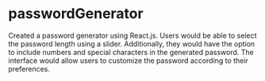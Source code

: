 # passwordGenerator
Created a password generator using React.js. Users would be able to select the password length using a slider. Additionally, they would have the option to include numbers and special characters in the generated password. The interface would allow users to customize the password according to their preferences.
